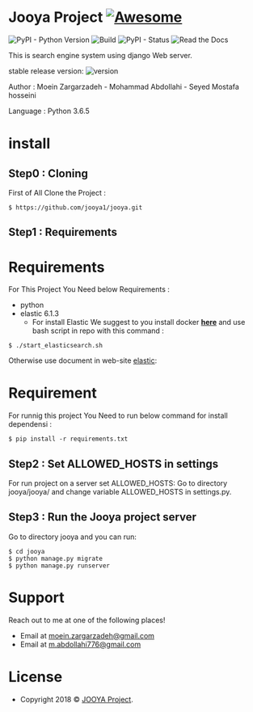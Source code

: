 # **Jooya Project** [![Awesome](https://cdn.rawgit.com/sindresorhus/awesome/d7305f38d29fed78fa85652e3a63e154dd8e8829/media/badge.svg)](https://github.com/jooya1/jooya)

![PyPI - Python Version](https://img.shields.io/pypi/pyversions/Django.svg)
![Build](https://img.shields.io/bitbucket/pipelines/atlassian/adf-builder-javascript/task/SECO-2168.svg)
![PyPI - Status](https://img.shields.io/pypi/status/Django.svg)
![Read the Docs](https://img.shields.io/readthedocs/pip.svg)

This is search engine system using django Web server.

stable release version: ![version](https://img.shields.io/badge/version-1.0.0-blue.svg?cacheSeconds=2592000)

Author : Moein Zargarzadeh - Mohammad Abdollahi - Seyed Mostafa hosseini

Language : Python 3.6.5



# **install**
## Step0 : Cloning

First of All Clone the Project : 

```shell
$ https://github.com/jooya1/jooya.git
```

## Step1 : Requirements

# **Requirements**

For This Project You Need below Requirements :
* python
* elastic 6.1.3
    * For install Elastic We suggest to you install docker <a href="https://docs.docker.com/install/" target="_blank">**here**</a> and use bash script in repo with this command :
```shell
$ ./start_elasticsearch.sh
```
Otherwise use document in web-site [elastic](https://elastic.co):

# **Requirement**

For runnig this project You Need to run below command for install dependensi  :

```shell
$ pip install -r requirements.txt
```


## Step2 : Set ALLOWED_HOSTS in settings

For run project on a server set ALLOWED_HOSTS: Go to directory jooya/jooya/ and change variable ALLOWED_HOSTS in settings.py.


## Step3 : Run the Jooya project server


Go to directory jooya and you can run:

```shell
$ cd jooya
$ python manage.py migrate
$ python manage.py runserver
```
# **Support**

Reach out to me at one of the following places!

- Email at <a href="mailto:moein.zargarzadeh@gmail.com" target="_blank">moein.zargarzadeh@gmail.com</a>
- Email at <a href="mailto:m.abdollahi776@gmail.com" target="_blank">m.abdollahi776@gmail.com</a>

# **License**

- Copyright 2018 © <a href="https://github.com/jooya1/jooya" target="_blank">JOOYA Project</a>.

